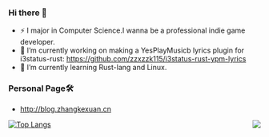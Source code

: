 ### Hi there 👋
- ⚡ I major in Computer Science.I wanna be a professional indie game developer.
- 🔭 I’m currently working on making a YesPlayMusicb lyrics plugin for i3status-rust: https://github.com/zzxzzk115/i3status-rust-ypm-lyrics
- 🌱 I’m currently learning Rust-lang and Linux.
### Personal Page🛠
- http://blog.zhangkexuan.cn

[![Top Langs](https://github-readme-stats.vercel.app/api/top-langs/?username=zzxzzk115&theme=light)](https://github.com/anuraghazra/github-readme-stats)
<img align="right" src="https://github-readme-stats.vercel.app/api?username=zzxzzk115&show_icons=true&icon_color=805AD5&text_color=718096&bg_color=ffffff&hide_title=true" />
<!--
**zzxzzk115/zzxzzk115** is a ✨ _special_ ✨ repository because its `README.md` (this file) appears on your GitHub profile.
Here are some ideas to get you started:
- 🔭 I’m currently working on ...
- 🌱 I’m currently learning ...
- 👯 I’m looking to collaborate on ...
- 🤔 I’m looking for help with ...
- 💬 Ask me about ...
- 📫 How to reach me: ...
- 😄 Pronouns: ...
- ⚡ Fun fact: ...
-->
